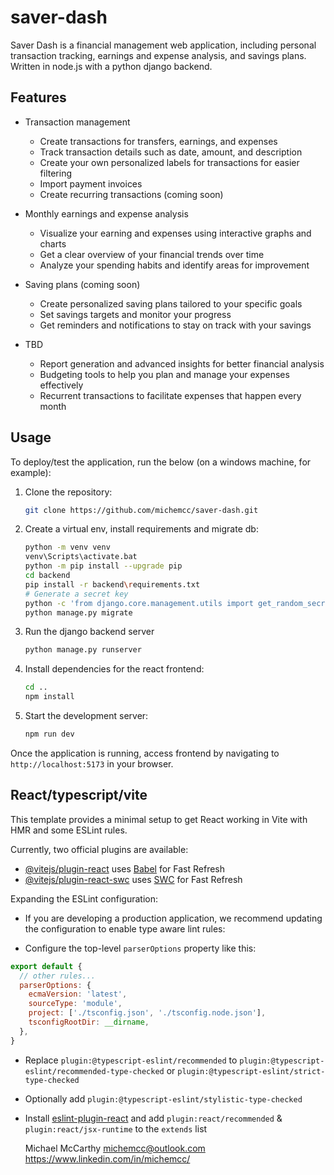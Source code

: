 # saver-dash

Saver Dash is a financial management web application, including personal transaction tracking, earnings and expense analysis, and savings plans. Written in node.js with a python django backend.

## Features

- Transaction management
   - Create transactions for transfers, earnings, and expenses
   - Track transaction details such as date, amount, and description
   - Create your own personalized labels for transactions for easier filtering
   - Import payment invoices
   - Create recurring transactions (coming soon)

- Monthly earnings and expense analysis
   - Visualize your earning and expenses using interactive graphs and charts
   - Get a clear overview of your financial trends over time
   - Analyze your spending habits and identify areas for improvement

- Saving plans (coming soon)
   - Create personalized saving plans tailored to your specific goals
   - Set savings targets and monitor your progress
   - Get reminders and notifications to stay on track with your savings

- TBD
   - Report generation and advanced insights for better financial analysis
   - Budgeting tools to help you plan and manage your expenses effectively
   - Recurrent transactions to facilitate expenses that happen every month

## Usage

To deploy/test the application, run the below (on a windows machine, for example):

1. Clone the repository:

   ```bash
   git clone https://github.com/michemcc/saver-dash.git
   ```

2. Create a virtual env, install requirements and migrate db:

   ```bash
   python -m venv venv
   venv\Scripts\activate.bat
   python -m pip install --upgrade pip
   cd backend
   pip install -r backend\requirements.txt
   # Generate a secret key
   python -c 'from django.core.management.utils import get_random_secret_key; print(get_random_secret_key())'
   python manage.py migrate

3. Run the django backend server
   ```bash
   python manage.py runserver
   ```

4. Install dependencies for the react frontend:

   ```bash
   cd ..
   npm install
   ```

5. Start the development server:

   ```bash
   npm run dev
   ```

Once the application is running, access frontend by navigating to `http://localhost:5173` in your browser.

## React/typescript/vite

This template provides a minimal setup to get React working in Vite with HMR and some ESLint rules.

Currently, two official plugins are available:

- [@vitejs/plugin-react](https://github.com/vitejs/vite-plugin-react/blob/main/packages/plugin-react/README.md) uses [Babel](https://babeljs.io/) for Fast Refresh
- [@vitejs/plugin-react-swc](https://github.com/vitejs/vite-plugin-react-swc) uses [SWC](https://swc.rs/) for Fast Refresh

Expanding the ESLint configuration:

- If you are developing a production application, we recommend updating the configuration to enable type aware lint rules:

- Configure the top-level `parserOptions` property like this:

```js
export default {
  // other rules...
  parserOptions: {
    ecmaVersion: 'latest',
    sourceType: 'module',
    project: ['./tsconfig.json', './tsconfig.node.json'],
    tsconfigRootDir: __dirname,
  },
}
```

- Replace `plugin:@typescript-eslint/recommended` to `plugin:@typescript-eslint/recommended-type-checked` or `plugin:@typescript-eslint/strict-type-checked`
- Optionally add `plugin:@typescript-eslint/stylistic-type-checked`
- Install [eslint-plugin-react](https://github.com/jsx-eslint/eslint-plugin-react) and add `plugin:react/recommended` & `plugin:react/jsx-runtime` to the `extends` list


    Michael McCarthy <michemcc@outlook.com>
    https://www.linkedin.com/in/michemcc/